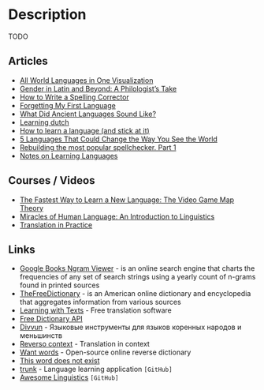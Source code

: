# Description

TODO


## Articles

- [All World Languages in One Visualization](https://www.visualcapitalist.com/a-world-of-languages/)
- [Gender in Latin and Beyond: A Philologist’s Take](https://antigonejournal.com/2021/10/gender-in-latin-and-beyond/)
- [How to Write a Spelling Corrector](http://norvig.com/spell-correct.html)
- [Forgetting My First Language](https://www.newyorker.com/culture/personal-history/forgetting-my-first-language)
- [What Did Ancient Languages Sound Like?](https://antigonejournal.com/2021/07/what-did-ancient-languages-sound-like/)
- [Learning dutch](https://www.reddit.com/r/Netherlands/comments/mig7jq/learning_dutch/)
- [How to learn a language (and stick at it)](https://psyche.co/guides/how-to-approach-the-lifelong-project-of-language-learning)
- [5 Languages That Could Change the Way You See the World](https://nautil.us/blog/5-languages-that-could-change-the-way-you-see-the-world)
- [Rebuilding the most popular spellchecker. Part 1](https://zverok.github.io/blog/2021-01-05-spellchecker-1.html)
- [Notes on Learning Languages](https://lukesmith.xyz/articles/learning-languages)


## Courses / Videos

- [The Fastest Way to Learn a New Language: The Video Game Map Theory](https://youtu.be/3i1lNJPY-4Q)
- [Miracles of Human Language: An Introduction to Linguistics](https://www.coursera.org/learn/human-language)
- [Translation in Practice](https://www.coursera.org/learn/translation-in-practice)


## Links

- [Google Books Ngram Viewer](https://books.google.com/ngrams) - is an online search engine that charts the frequencies of any set of search strings using a yearly count of n-grams found in printed sources
- [TheFreeDictionary](https://www.thefreedictionary.com/) - is an American online dictionary and encyclopedia that aggregates information from various sources
- [Learning with Texts](https://learningwithtexts.com/) - Free translation software
- [Free Dictionary API](https://dictionaryapi.dev/)
- [Divvun](https://divvun.org/) - Языковые инструменты для языков коренных народов и меньшинств
- [Reverso context](https://context.reverso.net/translation/) - Translation in context
- [Want words](https://wantwords.thunlp.org/) - Open-source online reverse dictionary
- [This word does not exist](https://www.thisworddoesnotexist.com/)
- [trunk](https://github.com/theiceshelf/trunk) - Language learning application `[GitHub]`
- [Awesome Linguistics](https://github.com/theimpossibleastronaut/awesome-linguistics) `[GitHub]`
